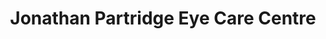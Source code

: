 ---
title: "Jonathan Partridge Eye Care Centre"
url: /welshpool/jonathan-partridge-eye-care-centre/
shop: optician
---